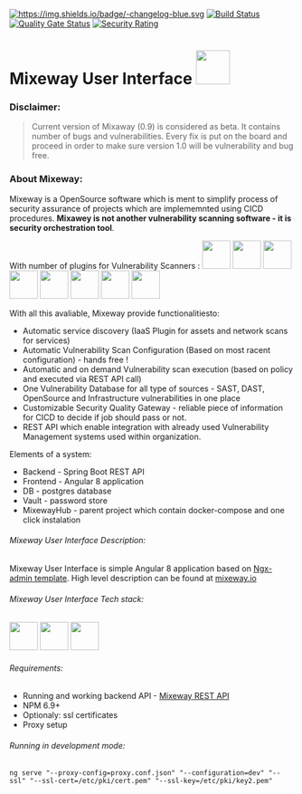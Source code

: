 <a href="Mixeway/MixewayFrontend/blob/master/CHANGELOG.md"><img src="https://camo.githubusercontent.com/452f81a1e660cf8f9a47db9405ce06a0f216221b/68747470733a2f2f696d672e736869656c64732e696f2f62616467652f2d6368616e67656c6f672d626c75652e737667" alt="https://img.shields.io/badge/-changelog-blue.svg" data-canonical-src="https://img.shields.io/badge/-changelog-blue.svg" style="max-width:100%;"></a>
[![Build Status](https://travis-ci.org/Mixeway/MixewayFrontend.svg?branch=master)](https://travis-ci.org/Mixeway/MixewayFrontend)
[![Quality Gate Status](https://sonarcloud.io/api/project_badges/measure?project=Mixeway_MixewayFrontend&metric=alert_status)](https://sonarcloud.io/dashboard?id=Mixeway_MixewayFrontend)
[![Security Rating](https://sonarcloud.io/api/project_badges/measure?project=Mixeway_MixewayFrontend&metric=security_rating)](https://sonarcloud.io/dashboard?id=Mixeway_MixewayFrontend)

# Mixeway User Interface <img src="https://mixeway.github.io/img/logo_dashboard.png" height="60px">

### Disclaimer:
>Current version of Mixaway (0.9) is considered as beta. It contains number of bugs and vulnerabilities. Every fix
is put on the board and proceed in order to make sure version 1.0 will be vulnerability and bug free. 


### About Mixeway:
Mixeway is a OpenSource software which is ment to simplify process of security assurance of projects which are implememnted using CICD procedures. **Mixawey is not another vulnerability scanning
software - it is security orchestration tool**.

With number of plugins for Vulnerability Scanners :
<img src="https://mixeway.github.io/img/nessus.png" height="50px">
<img src="https://mixeway.github.io/img/openvas.jpg" height="50px">
<img src="https://mixeway.github.io/img/acunetix.jpg" height="50px">
<img src="https://mixeway.github.io/img/fortify.jpg" height="50px">
<img src="https://mixeway.github.io/img/depcheck.png" height="50px">
<img src="https://mixeway.github.io/img/cis.png" height="50px">
<img src="https://mixeway.github.io/img/jenkins.jpg" height="50px">
<img src="https://mixeway.github.io/img/jira.jpg" height="50px">

With all this avaliable, Mixeway provide functionalitiesto:
- Automatic service discovery (IaaS Plugin for assets and network scans for services)
- Automatic Vulnerability Scan Configuration (Based on most racent configuration) - hands free !
- Automatic and on demand Vulnerability scan execution (based on policy and executed via REST API call)
- One Vulnerability Database for all type of sources - SAST, DAST, OpenSource and Infrastructure vulnerabilities in one place
- Customizable Security Quality Gateway - reliable piece of information for CICD to decide if job should pass or not.
- REST API which enable integration with already used Vulnerability Management systems used within organization.

Elements of a system:
- Backend - Spring Boot REST API
- Frontend - Angular 8 application 
- DB - postgres database
- Vault - password store
- MixewayHub - parent project which contain docker-compose and one click instalation 

###### Mixeway User Interface Description:
Mixeway User Interface is simple Angular 8 application based on <a href="https://github.com/akveo/ngx-admin">Ngx-admin template</a>.
High level description can be found at <a href="https://mixeway.io">mixeway.io</a>


###### Mixeway User Interface Tech stack:
<img src="https://akveo.github.io/nebular/assets/img/akveo-logo.png" width="50px">
<img src="https://mixeway.github.io/img/angular-icon.svg" width="50px">
<img src="https://mixeway.github.io/img/docker.png" width="50px">

###### Requirements:
- Running and working backend API - <a href="https:/github.com/Mixeway/MixewayBackend">Mixeway REST API</a>
- NPM 6.9+
- Optionaly: ssl certificates
- Proxy setup

###### Running in development mode:
`ng serve "--proxy-config=proxy.conf.json" "--configuration=dev" "--ssl" "--ssl-cert=/etc/pki/cert.pem" "--ssl-key=/etc/pki/key2.pem"
`

